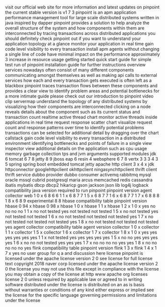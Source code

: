 visit our official web site for more information and latest updates on pinpoint the current stable version is v1 7 3 pinpoint is an apm application performance management tool for large scale distributed systems written in java inspired by dapper pinpoint provides a solution to help analyze the overall structure of the system and how components within them are interconnected by tracing transactions across distributed applications you should definitely check pinpoint out if you want to understand your application topology at a glance monitor your application in real time gain code level visibility to every transaction install apm agents without changing a single line of code have minimal impact on the performance approximately 3 increase in resource usage getting started quick start guide for simple test run of pinpoint installation guide for further instructions overview services nowadays often consist of many different components communicating amongst themselves as well as making api calls to external services how each and every transaction gets executed is often left as a blackbox pinpoint traces transaction flows between these components and provides a clear view to identify problem areas and potential bottlenecks for a more intimate guide please check out our introduction to pinpoint video clip servermap understand the topology of any distributed systems by visualizing how their components are interconnected clicking on a node reveals details about the component such as its current status and transaction count realtime active thread chart monitor active threads inside applications in real time request response scatter chart visualize request count and response patterns over time to identify potential problems transactions can be selected for additional detail by dragging over the chart callstack gain code level visibility to every transaction in a distributed environment identifying bottlenecks and points of failure in a single view inspector view additional details on the application such as cpu usage memory garbage collection tps and jvm arguments supported modules jdk 6 tomcat 6 7 8 jetty 8 9 jboss eap 6 resin 4 websphere 6 7 8 vertx 3 3 3 4 3 5 spring spring boot embedded tomcat jetty apache http client 3 x 4 x jdk httpconnector googlehttpclient okhttpclient ningasynchttpclient thrift client thrift service dubbo provider dubbo consumer activemq rabbitmq mysql oracle mssql cubrid postgresql maria arcus memcached redis cassandra ibatis mybatis dbcp dbcp2 hikaricp gson jackson json lib log4j logback compatibility java version required to run pinpoint pinpoint version agent collector web 1 0 x 6 8 6 6 1 1 x 6 8 7 7 1 5 x 6 8 7 7 1 6 x 6 8 7 7 1 7 x 6 8 8 8 1 8 x 6 8 9 experimental 8 8 hbase compatibility table pinpoint version hbase 0 94 x hbase 0 98 x hbase 1 0 x hbase 1 1 x hbase 1 2 x 1 0 x yes no no no no 1 1 x no not tested yes not tested not tested 1 5 x no not tested yes not tested not tested 1 6 x no not tested not tested not tested yes 1 7 x no not tested not tested not tested yes 1 8 x no not tested not tested not tested yes agent collector compatibility table agent version collector 1 0 x collector 1 1 x collector 1 5 x collector 1 6 x collector 1 7 x collector 1 8 x 1 0 x yes yes yes yes yes yes 1 1 x not tested yes yes yes yes yes 1 5 x no no yes yes yes yes 1 6 x no no not tested yes yes yes 1 7 x no no no no yes yes 1 8 x no no no no no yes flink compatibility table pinpoint version flink 1 3 x flink 1 4 x 1 7 x yes no user group for q a and discussion here license pinpoint is licensed under the apache license version 2 0 see license for full license text copyright 2018 naver corp licensed under the apache license version 2 0 the license you may not use this file except in compliance with the license you may obtain a copy of the license at http www apache org licenses license 2 0 unless required by applicable law or agreed to in writing software distributed under the license is distributed on an as is basis without warranties or conditions of any kind either express or implied see the license for the specific language governing permissions and limitations under the license